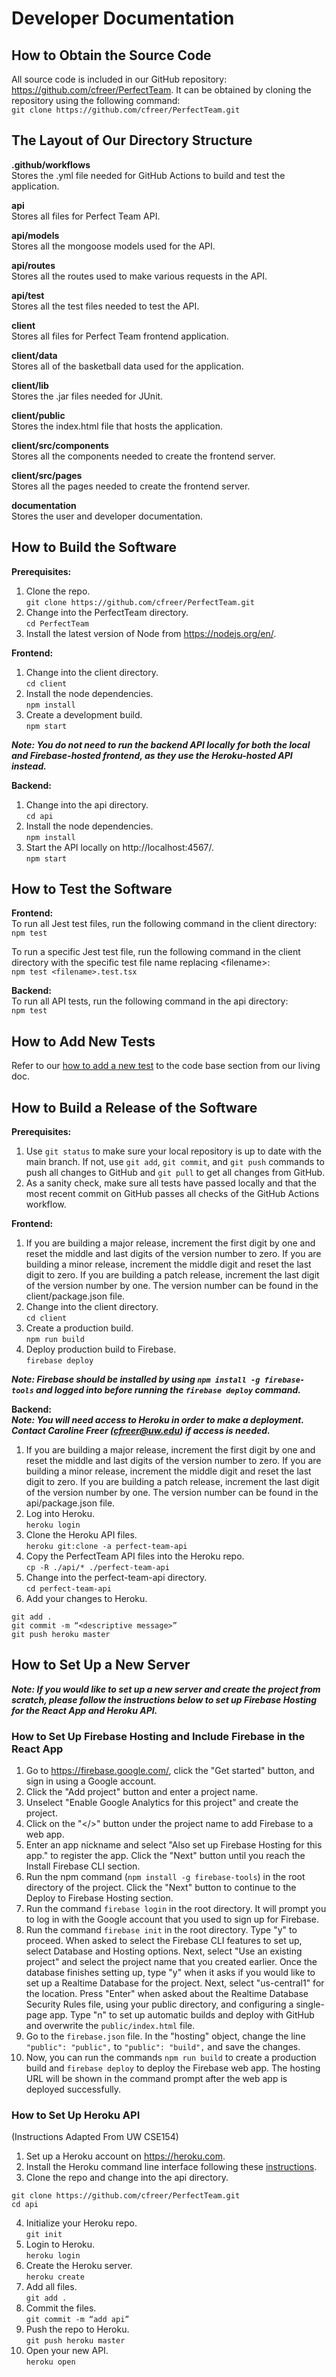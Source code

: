 # Developer Documentation

## How to Obtain the Source Code
All source code is included in our GitHub repository: https://github.com/cfreer/PerfectTeam. It can be obtained by cloning the repository using the following command:  
`git clone https://github.com/cfreer/PerfectTeam.git`

## The Layout of Our Directory Structure
**.github/workflows**  
Stores the .yml file needed for GitHub Actions to build and test the application.

**api**  
Stores all files for Perfect Team API.

**api/models**  
Stores all the mongoose models used for the API.

**api/routes**  
Stores all the routes used to make various requests in the API.

**api/test**  
Stores all the test files needed to test the API.

**client**  
Stores all files for Perfect Team frontend application.

**client/data**  
Stores all of the basketball data used for the application.

**client/lib**  
Stores the .jar files needed for JUnit.

**client/public**  
Stores the index.html file that hosts the application.

**client/src/components**  
Stores all the components needed to create the frontend server.

**client/src/pages**  
Stores all the pages needed to create the frontend server.

**documentation**  
Stores the user and developer documentation.

## How to Build the Software
**Prerequisites:**
1. Clone the repo.  
`git clone https://github.com/cfreer/PerfectTeam.git`
2. Change into the PerfectTeam directory.  
`cd PerfectTeam`
3. Install the latest version of Node from https://nodejs.org/en/. 

**Frontend:**
1. Change into the client directory.  
`cd client`
2. Install the node dependencies.  
`npm install`
3. Create a development build.  
`npm start`  

***Note: You do not need to run the backend API locally for both the local and Firebase-hosted frontend, as they use the Heroku-hosted API instead.***  

**Backend:**
1. Change into the api directory.  
`cd api`
2. Install the node dependencies.  
`npm install`
3. Start the API locally on http://localhost:4567/.  
`npm start`

## How to Test the Software
**Frontend:**  
To run all Jest test files, run the following command in the client directory:  
`npm test`

To run a specific Jest test file, run the following command in the client directory with the specific test file name replacing \<filename\>:  
`npm test <filename>.test.tsx`

**Backend:**  
To run all API tests, run the following command in the api directory:  
`npm test`

## How to Add New Tests
Refer to our [how to add a new test](https://docs.google.com/document/d/1-kPpM9fv8adkxtt-zc9KxAO8eYRFMxG70Qdem-sFYcY/edit#bookmark=id.yhb6dbv4bw5n) to the code base section from our living doc.

## How to Build a Release of the Software
**Prerequisites:**  
1. Use `git status` to make sure your local repository is up to date with the main branch. If not, use `git add`,  `git commit`, and `git push` commands to push all changes to GitHub and `git pull` to get all changes from GitHub.  
2. As a sanity check, make sure all tests have passed locally and that the most recent commit on GitHub passes all checks of the GitHub Actions workflow.

**Frontend:**
1. If you are building a major release, increment the first digit by one and reset the middle and last digits of the version number to zero. If you are building a minor release, increment the middle digit and reset the last digit to zero. If you are building a patch release, increment the last digit of the version number by one. The version number can be found in the client/package.json file.
2. Change into the client directory.  
`cd client`
3. Create a production build.  
`npm run build`
4. Deploy production build to Firebase.  
`firebase deploy`

***Note: Firebase should be installed by using `npm install -g firebase-tools` and logged into before running the `firebase deploy` command.***   

**Backend:**  
***Note: You will need access to Heroku in order to make a deployment. Contact Caroline Freer (cfreer@uw.edu) if access is needed.*** 
1. If you are building a major release, increment the first digit by one and reset the middle and last digits of the version number to zero. If you are building a minor release, increment the middle digit and reset the last digit to zero. If you are building a patch release, increment the last digit of the version number by one. The version number can be found in the api/package.json file.
2. Log into Heroku.  
`heroku login`
3. Clone the Heroku API files.  
`heroku git:clone -a perfect-team-api`
4. Copy the PerfectTeam API files into the Heroku repo.  
`cp -R ./api/* ./perfect-team-api`
5. Change into the perfect-team-api directory.  
`cd perfect-team-api`
6. Add your changes to Heroku.  
```
git add .
git commit -m “<descriptive message>”
git push heroku master
```

## How to Set Up a New Server
***Note: If you would like to set up a new server and create the project from scratch, please follow the instructions below to set up Firebase Hosting for the React App and Heroku API.***  
### How to Set Up Firebase Hosting and Include Firebase in the React App
1. Go to https://firebase.google.com/, click the "Get started" button, and sign in using a Google account.
2. Click the "Add project" button and enter a project name.
3. Unselect "Enable Google Analytics for this project" and create the project.
4. Click on the "</>" button under the project name to add Firebase to a web app.
5. Enter an app nickname and select "Also set up Firebase Hosting for this app." to register the app. Click the "Next" button until you reach the Install Firebase CLI section.
6. Run the npm command (`npm install -g firebase-tools`) in the root directory of the project. Click the "Next" button to continue to the Deploy to Firebase Hosting section.
7. Run the command `firebase login` in the root directory. It will prompt you to log in with the Google account that you used to sign up for Firebase.
8. Run the command `firebase init` in the root directory. Type "y" to proceed. When asked to select the Firebase CLI features to set up, select Database and Hosting options. Next, select "Use an existing project" and select the project name that you created earlier. Once the database finishes setting up, type "y" when it asks if you would like to set up a Realtime Database for the project. Next, select "us-central1" for the location. Press "Enter" when asked about the Realtime Database Security Rules file, using your public directory, and configuring a single-page app. Type "n" to set up automatic builds and deploy with GitHub and overwrite the `public/index.html` file.
9. Go to the `firebase.json` file. In the "hosting" object, change the line `"public": "public",` to `"public": "build",` and save the changes.
10. Now, you can run the commands `npm run build` to create a production build and `firebase deploy` to deploy the Firebase web app. The hosting URL will be shown in the command prompt after the web app is deployed successfully.

### How to Set Up Heroku API
(Instructions Adapted From UW CSE154)
1. Set up a Heroku account on https://heroku.com.
2. Install the Heroku command line interface following these [instructions](https://devcenter.heroku.com/articles/heroku-cli#download-and-install).
3. Clone the repo and change into the api directory.
```
git clone https://github.com/cfreer/PerfectTeam.git
cd api
```
4. Initialize your Heroku repo.  
`git init`
5. Login to Heroku.  
`heroku login`
6. Create the Heroku server.  
`heroku create`
7. Add all files.  
`git add .`
8. Commit the files.  
`git commit -m “add api”`
9. Push the repo to Heroku.  
`git push heroku master`
10. Open your new API.  
`heroku open`
